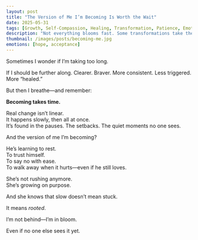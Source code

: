 ```yaml
---
layout: post
title: "The Version of Me I’m Becoming Is Worth the Wait"
date: 2025-05-31
tags: [Growth, Self-Compassion, Healing, Transformation, Patience, Emotional Resilience, Becoming]
description: "Not everything blooms fast. Some transformations take their time—and that’s okay."
thumbnail: /images/posts/becoming-me.jpg
emotions: [hope, acceptance]
---
```


Sometimes I wonder if I’m taking too long.

If I should be further along. Clearer. Braver. More consistent. Less triggered. More “healed.”

But then I breathe—and remember:

**Becoming takes time.**

Real change isn’t linear.  
It happens slowly, then all at once.  
It’s found in the pauses. The setbacks. The quiet moments no one sees.

And the version of me I’m becoming?

He’s learning to rest.  
To trust himself.  
To say no with ease.  
To walk away when it hurts—even if he still loves.

She’s not rushing anymore.  
She’s growing on purpose.

And she knows that slow doesn’t mean stuck.

It means *rooted*.

I’m not behind—I’m in bloom.

Even if no one else sees it yet.
